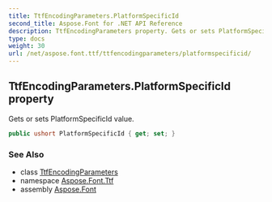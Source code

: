 ```yaml
---
title: TtfEncodingParameters.PlatformSpecificId
second_title: Aspose.Font for .NET API Reference
description: TtfEncodingParameters property. Gets or sets PlatformSpecificId value
type: docs
weight: 30
url: /net/aspose.font.ttf/ttfencodingparameters/platformspecificid/
---
```

## TtfEncodingParameters.PlatformSpecificId property

Gets or sets PlatformSpecificId value.

```csharp
public ushort PlatformSpecificId { get; set; }
```

### See Also

* class [TtfEncodingParameters](../)
* namespace [Aspose.Font.Ttf](../../../aspose.font.ttf/)
* assembly [Aspose.Font](../../../)


